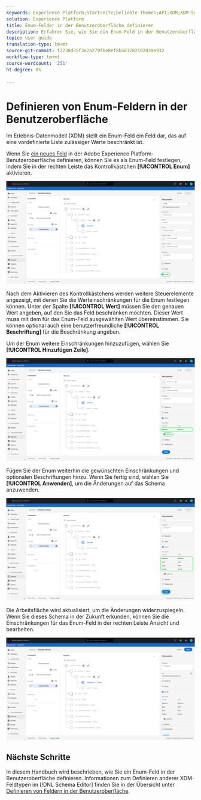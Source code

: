 ```yaml
---
keywords: Experience Platform;Startseite;beliebte Themen;API;XDM;XDM-System;Erlebnisdatenmodell;Datenmodell;ui;Workspace;enum;Feld;
solution: Experience Platform
title: Enum-Felder in der Benutzeroberfläche definieren
description: Erfahren Sie, wie Sie ein Enum-Feld in der Benutzeroberfläche "Experience Platform"definieren.
topic: user guide
translation-type: tm+mt
source-git-commit: f2238d35f3e2a279fbe8ef8b581282102039e932
workflow-type: tm+mt
source-wordcount: '251'
ht-degree: 0%

---
```



# Definieren von Enum-Feldern in der Benutzeroberfläche

Im Erlebnis-Datenmodell (XDM) stellt ein Enum-Feld ein Feld dar, das auf eine vordefinierte Liste zulässiger Werte beschränkt ist.

Wenn Sie [ein neues Feld](./overview.md#define) in der Adobe Experience Platform-Benutzeroberfläche definieren, können Sie es als Enum-Feld festlegen, indem Sie in der rechten Leiste das Kontrollkästchen **[!UICONTROL Enum]** aktivieren.

![](../../images/ui/fields/special/enum.png)

Nach dem Aktivieren des Kontrollkästchens werden weitere Steuerelemente angezeigt, mit denen Sie die Werteinschränkungen für die Enum festlegen können. Unter der Spalte **[!UICONTROL Wert]** müssen Sie den genauen Wert angeben, auf den Sie das Feld beschränken möchten. Dieser Wert muss mit dem für das Enum-Feld ausgewählten Wert übereinstimmen.  Sie können optional auch eine benutzerfreundliche **[!UICONTROL Beschriftung]** für die Beschränkung angeben.

Um der Enum weitere Einschränkungen hinzuzufügen, wählen Sie **[!UICONTROL Hinzufügen Zeile]**.

![](../../images/ui/fields/special/enum-add-row.png)

Fügen Sie der Enum weiterhin die gewünschten Einschränkungen und optionalen Beschriftungen hinzu. Wenn Sie fertig sind, wählen Sie **[!UICONTROL Anwenden]**, um die Änderungen auf das Schema anzuwenden.

![](../../images/ui/fields/special/enum-configured.png)

Die Arbeitsfläche wird aktualisiert, um die Änderungen widerzuspiegeln. Wenn Sie dieses Schema in der Zukunft erkunden, können Sie die Einschränkungen für das Enum-Feld in der rechten Leiste Ansicht und bearbeiten.

![](../../images/ui/fields/special/enum-applied.png)

## Nächste Schritte

In diesem Handbuch wird beschrieben, wie Sie ein Enum-Feld in der Benutzeroberfläche definieren. Informationen zum Definieren anderer XDM-Feldtypen im [!DNL Schema Editor] finden Sie in der Übersicht unter [Definieren von Feldern in der Benutzeroberfläche](./overview.md#special).